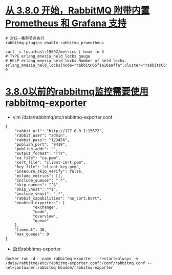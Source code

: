 
# [从 3.8.0 开始，RabbitMQ 附带内置 Prometheus 和 Grafana 支持](https://www.rabbitmq.com/prometheus.html)
```
# 对任一集群节点执行
rabbitmq-plugins enable rabbitmq_prometheus
```
```
curl -s localhost:15692/metrics | head -n 3
# TYPE erlang_mnesia_held_locks gauge
# HELP erlang_mnesia_held_locks Number of held locks.
erlang_mnesia_held_locks{node="rabbit@65f1a10aaffa",cluster="rabbit@65f1a10aaffa"} 0
```

# [3.8.0以前的rabbitmq监控需要使用rabbitmq-exporter](https://github.com/kbudde/rabbitmq_exporter)
* vim /data/rabbitmq/etc/rabbitmq-exporter.conf
```
{
    "rabbit_url": "http://127.0.0.1:15672",
    "rabbit_user": "admin",
    "rabbit_pass": "123456",
    "publish_port": "9419",
    "publish_addr": "",
    "output_format": "TTY",
    "ca_file": "ca.pem",
    "cert_file": "client-cert.pem",
    "key_file": "client-key.pem",
    "insecure_skip_verify": false,
    "exlude_metrics": [],
    "include_queues": ".*",
    "skip_queues": "^$",
    "skip_vhost": "^$",
    "include_vhost": ".*",
    "rabbit_capabilities": "no_sort,bert",
    "enabled_exporters": [
            "exchange",
            "node",
            "overview",
            "queue"
    ],
    "timeout": 30,
    "max_queues": 0
}
```
* 启动rabbitmq-exporter
```
docker run -d --name rabbitmq-exporter --restart=always -v /data/rabbitmq/etc/rabbitmq-exporter.conf:/conf/rabbitmq.conf --net=container:rabbitmq kbudde/rabbitmq-exporter
```